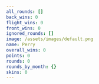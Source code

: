 ```yaml
---
all_rounds: []
back_wins: 0
flight_wins: 0
front_wins: 0
ignored_rounds: []
image: /assets/images/default.png
name: Perry
overall_wins: 0
points: 0
rounds: 0
rounds_by_month: {}
skins: 0
---
```

